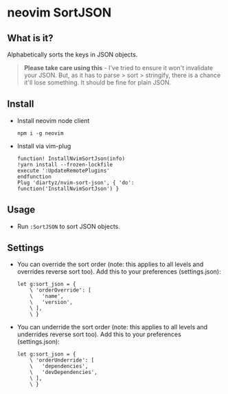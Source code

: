 # neovim SortJSON

## What is it?

Alphabetically sorts the keys in JSON objects.

> **Please take care using this** - I've tried to ensure it won't invalidate your JSON. But, as it has to parse > sort > stringify, there is a chance it'll lose something. It should be fine for plain JSON.

## Install

- Install neovim node client

  ```
  npm i -g neovim
  ```

- Install via vim-plug

  ```
  function! InstallNvimSortJson(info)
  !yarn install --frozen-lockfile
  execute ':UpdateRemotePlugins'
  endfunction
  Plug 'diartyz/nvim-sort-json', { 'do': function('InstallNvimSortJson') }
  ```

## Usage

- Run `:SortJSON` to sort JSON objects.

## Settings

- You can override the sort order (note: this applies to all levels and overrides reverse sort too). Add this to your preferences (settings.json):

  ```
  let g:sort_json = {
      \ 'orderOverride': [
      \   'name',
      \   'version',
      \ ],
      \ }
  ```

- You can underride the sort order (note: this applies to all levels and underrides reverse sort too). Add this to your preferences (settings.json):
  ```
  let g:sort_json = {
      \ 'orderUnderride': [
      \   'dependencies',
      \   'devDependencies',
      \ ],
      \ }
  ```
